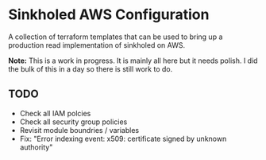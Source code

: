 # Sinkholed AWS Configuration 

A collection of terraform templates that can be used to bring up a production read implementation of sinkholed on AWS.

**Note:** This is a work in progress. It is mainly all here but it needs polish. I did the bulk of this in a day so there is still work to do.

## TODO

* Check all IAM polcies
* Check all security group policies
* Revisit module boundries / variables
* Fix: "Error indexing event: x509: certificate signed by unknown authority"

